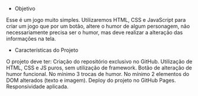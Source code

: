 - Objetivo

Esse é um jogo muito simples. Utilizaremos HTML, CSS e JavaScript para criar um jogo que por um botão, altere o humor de algum personagem, não necessariamente precisa ser o humor, mas deve realizar a alteração das informações na tela.

- Características do Projeto

O projeto deve ter:
Criação do repositório exclusivo no GitHub.
Utilização de HTML, CSS e JS puros, sem utilização de framework.
Botão de alteração de humor funcional.
No mínimo 3 trocas de humor.
No mínimo 2 elementos do DOM alterados (texto e imagem).
Deploy do projeto no GitHub Pages.
Responsividade aplicada.

